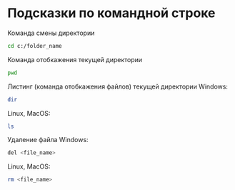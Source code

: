 # Подсказки по командной строке

Команда смены директории
```sh
cd c:/folder_name
```

Команда отобкажения текущей директории
```sh
pwd
```

Листинг (команда отобкажения файлов) текущей директории
Windows:
```sh
dir
```
Linux, MacOS:
```sh
ls
```

Удаление файла
Windows:
```sh
del <file_name>
```
Linux, MacOS:
```sh
rm <file_name>
```